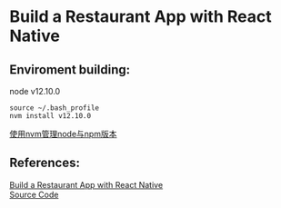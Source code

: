 # Build a Restaurant App with React Native
## Enviroment building:  
node v12.10.0
```
source ~/.bash_profile
nvm install v12.10.0
```
[使用nvm管理node与npm版本](https://juejin.im/post/6844903861157642247)  


## References:  
[Build a Restaurant App with React Native](https://www.youtube.com/watch?v=DKt5zYLJRS0&ab_channel=TheAssembly)   
 [Source Code](https://github.com/The-Assembly/Build-a-Restaurant-App-with-React-Native)